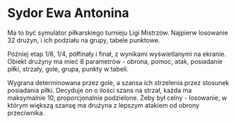 # Sydor Ewa Antonina

Ma to być symulator piłkarskiego turnieju Ligi Mistrzów. Najpierw losowanie 32 drużyn, i ich podziału na grupy, tabele punktowe.

Później etap 1/8, 1/4, półfinały i finał, z wynikami wyświetlanymi na ekranie. Obiekt drużyny ma mieć 8 parametrów - obrona, pomoc, atak, posiadanie piłki, strzały, gole, grupa, punkty w tabeli. 

Wygrana determinowana przez gole, a szansa ich strzelenia przez stosunek posiadania piłki. Decyduje on o ilości szans na strzał, każda ma maksymalnie 10, proporcjonalnie podzielone. Żeby był celny - losowanie, w którym większą szansę ma drużyna z lepszym atakiem od obrony przeciwnika.
